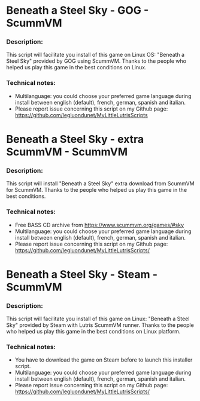 # Beneath a Steel Sky - GOG - ScummVM

### Description:
This script will facilitate you install of this game on Linux OS:
"Beneath a Steel Sky" provided by GOG using ScummVM.
Thanks to the people who helped us play this game in the best conditions on Linux.

### Technical notes:
- Multilanguage: you could choose your preferred game language during install between english (default), french, german, spanish and italian.
- Please report issue concerning this script on my Github page:
https://github.com/legluondunet/MyLittleLutrisScripts

# Beneath a Steel Sky - extra ScummVM - ScummVM

### Description:
This script will install "Beneath a Steel Sky" extra download from  ScummVM for ScummVM.
Thanks to the people who helped us play this game in the best conditions.


### Technical notes:
- Free BASS CD archive from https://www.scummvm.org/games/#sky
- Multilanguage: you could choose your preferred game language during install between english (default), french, german, spanish and italian.
- Please report issue concerning this script on my Github page:
https://github.com/legluondunet/MyLittleLutrisScripts/

# Beneath a Steel Sky - Steam - ScummVM

### Description:
This script will facilitate you install of this game on Linux:
"Beneath a Steel Sky" provided by Steam with Lutris ScummVM runner.
Thanks to the people who helped us play this game in the best conditions on Linux platform.

### Technical notes:
- You have to download the game on Steam before to launch this installer script.
- Multilanguage: you could choose your preferred game language during install between english (default), french, german, spanish and italian.
- Please report issue concerning this script on my Github page:
https://github.com/legluondunet/MyLittleLutrisScripts/
